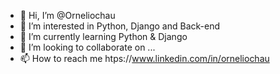 - 👋 Hi, I’m @Orneliochau
- 👀 I’m interested in Python, Django and Back-end
- 🌱 I’m currently learning Python & Django
- 💞️ I’m looking to collaborate on ...
- 📫 How to reach me htps://www.linkedin.com/in/orneliochau


